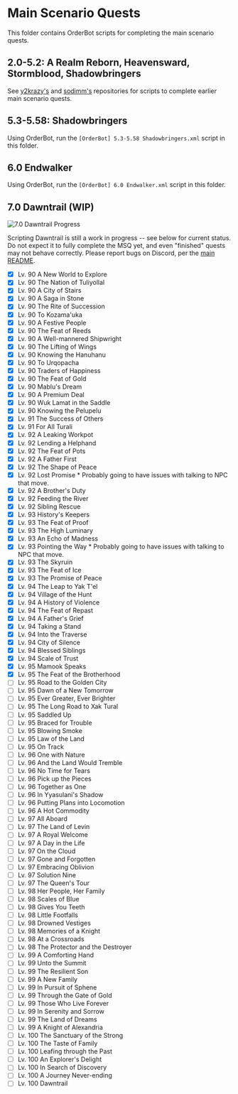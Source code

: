 # Main Scenario Quests

This folder contains OrderBot scripts for completing the main scenario quests.

## 2.0-5.2: A Realm Reborn, Heavensward, Stormblood, Shadowbringers

See [y2krazy's][100] and [sodimm's][101] repositories for scripts to complete earlier main scenario quests.

[100]: https://github.com/y2krazy/Rebornbuddy-Profiles "y2krazy's RebornBuddy Profiles"
[101]: https://github.com/sodimm/RebornBuddy "sodimm's RebornBuddy Profiles"

## 5.3-5.58: Shadowbringers

Using OrderBot, run the `[OrderBot] 5.3-5.58 Shadowbringers.xml` script in this folder.

## 6.0 Endwalker

Using OrderBot, run the `[OrderBot] 6.0 Endwalker.xml` script in this folder.

## 7.0 Dawntrail (WIP)

![7.0 Dawntrail Progress][300]

Scripting Dawntrail is still a work in progress -- see below for current status. Do not expect it to fully complete the MSQ yet, and even "finished" quests may not behave correctly.  Please report bugs on Discord, per the [main README][301].

<!--
To update progress bar, change the first number in URL:
Before: https://progress-bar.dev/62
After: https://progress-bar.dev/70
-->
[300]: https://progress-bar.dev/49/?scale=99&title=7.0%20Dawntrail&suffix=/99%20Quests&width=256 "7.0 Dawntrail Progress"
[301]: ../../README.md "README.md#troubleshooting"

- [X] Lv. 90 A New World to Explore	
- [X] Lv. 90 The Nation of Tuliyollal
- [X] Lv. 90 A City of Stairs
- [X] Lv. 90 A Saga in Stone
- [X] Lv. 90 The Rite of Succession
- [X] Lv. 90 To Kozama'uka
- [X] Lv. 90 A Festive People
- [X] Lv. 90 The Feat of Reeds
- [X] Lv. 90 A Well-mannered Shipwright
- [X] Lv. 90 The Lifting of Wings
- [X] Lv. 90 Knowing the Hanuhanu
- [X] Lv. 90 To Urqopacha
- [X] Lv. 90 Traders of Happiness
- [X] Lv. 90 The Feat of Gold
- [X] Lv. 90 Mablu's Dream
- [X] Lv. 90 A Premium Deal
- [X] Lv. 90 Wuk Lamat in the Saddle
- [X] Lv. 90 Knowing the Pelupelu
- [X] Lv. 91 The Success of Others
- [X] Lv. 91 For All Turali
- [X] Lv. 92 A Leaking Workpot
- [X] Lv. 92 Lending a Helphand
- [X] Lv. 92 The Feat of Pots
- [X] Lv. 92 A Father First
- [X] Lv. 92 The Shape of Peace
- [X] Lv. 92 Lost Promise * Probably going to have issues with talking to NPC that move.
- [X] Lv. 92 A Brother's Duty
- [X] Lv. 92 Feeding the River
- [X] Lv. 92 Sibling Rescue
- [X] Lv. 93 History's Keepers
- [X] Lv. 93 The Feat of Proof
- [X] Lv. 93 The High Luminary
- [X] Lv. 93 An Echo of Madness
- [X] Lv. 93 Pointing the Way * Probably going to have issues with talking to NPC that move.
- [X] Lv. 93 The Skyruin
- [X] Lv. 93 The Feat of Ice
- [X] Lv. 93 The Promise of Peace
- [X] Lv. 94 The Leap to Yak T'el
- [X] Lv. 94 Village of the Hunt
- [X] Lv. 94 A History of Violence
- [X] Lv. 94 The Feat of Repast
- [X] Lv. 94 A Father's Grief
- [X] Lv. 94 Taking a Stand
- [X] Lv. 94 Into the Traverse
- [X] Lv. 94 City of Silence
- [X] Lv. 94 Blessed Siblings
- [X] Lv. 94 Scale of Trust
- [X] Lv. 95 Mamook Speaks
- [X] Lv. 95 The Feat of the Brotherhood
- [ ] Lv. 95 Road to the Golden City
- [ ] Lv. 95 Dawn of a New Tomorrow
- [ ] Lv. 95 Ever Greater, Ever Brighter
- [ ] Lv. 95 The Long Road to Xak Tural
- [ ] Lv. 95 Saddled Up
- [ ] Lv. 95 Braced for Trouble
- [ ] Lv. 95 Blowing Smoke
- [ ] Lv. 95 Law of the Land
- [ ] Lv. 95 On Track
- [ ] Lv. 96 One with Nature
- [ ] Lv. 96 And the Land Would Tremble
- [ ] Lv. 96 No Time for Tears
- [ ] Lv. 96 Pick up the Pieces
- [ ] Lv. 96 Together as One
- [ ] Lv. 96 In Yyasulani's Shadow
- [ ] Lv. 96 Putting Plans into Locomotion
- [ ] Lv. 96 A Hot Commodity
- [ ] Lv. 97 All Aboard
- [ ] Lv. 97 The Land of Levin
- [ ] Lv. 97 A Royal Welcome
- [ ] Lv. 97 A Day in the Life
- [ ] Lv. 97 On the Cloud
- [ ] Lv. 97 Gone and Forgotten
- [ ] Lv. 97 Embracing Oblivion
- [ ] Lv. 97 Solution Nine
- [ ] Lv. 97 The Queen's Tour
- [ ] Lv. 98 Her People, Her Family
- [ ] Lv. 98 Scales of Blue
- [ ] Lv. 98 Gives You Teeth
- [ ] Lv. 98 Little Footfalls
- [ ] Lv. 98 Drowned Vestiges
- [ ] Lv. 98 Memories of a Knight
- [ ] Lv. 98 At a Crossroads
- [ ] Lv. 98 The Protector and the Destroyer
- [ ] Lv. 99 A Comforting Hand
- [ ] Lv. 99 Unto the Summit
- [ ] Lv. 99 The Resilient Son
- [ ] Lv. 99 A New Family
- [ ] Lv. 99 In Pursuit of Sphene
- [ ] Lv. 99 Through the Gate of Gold
- [ ] Lv. 99 Those Who Live Forever
- [ ] Lv. 99 In Serenity and Sorrow
- [ ] Lv. 99 The Land of Dreams
- [ ] Lv. 99 A Knight of Alexandria
- [ ] Lv. 100 The Sanctuary of the Strong
- [ ] Lv. 100 The Taste of Family
- [ ] Lv. 100 Leafing through the Past
- [ ] Lv. 100 An Explorer's Delight
- [ ] Lv. 100 In Search of Discovery
- [ ] Lv. 100 A Journey Never-ending
- [ ] Lv. 100 Dawntrail